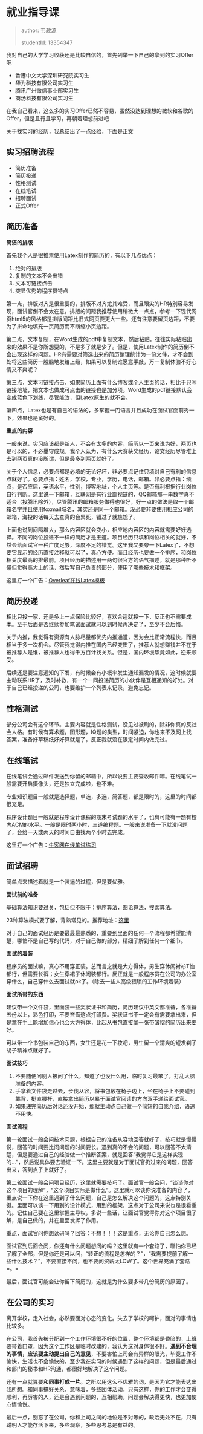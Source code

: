 # 就业指导课

> author: 韦政源
>
> studentId: 13354347

我对自己的大学学习收获还是比较自信的，首先列举一下自己的拿到的实习Offer吧

- 香港中文大学深圳研究院实习生
- 华为科技有限公司实习生
- 腾讯广州微信事业部实习生
- 商汤科技有限公司实习生

在我自己看来，这么多的实习Offer已然不容易，虽然没达到理想的微软和谷歌的Offer，但是且行且学习，再朝着理想前进吧

关于找实习的经历，我总结出了一点经验，下面是正文

## 实习招聘流程

- 简历准备
- 简历投递
- 性格测试
- 在线笔试
- 招聘面试
- 正式Offer

## 简历准备

**简洁的排版**

首先我个人是很推崇使用Latex制作的简历的，有以下几点优点：
1. 绝对的排版
2. 复制的文本不会出错
3. 文本可链接点击
4. 突显优秀的程序员特点

第一点，排版对齐是很重要的，排版不对齐尤其难受，而且眼尖的HR特别容易发现，面试官倒不会太在意。排版的间距我推荐使用稍微大一点点，参考一下现代网页html5的风格都是排版间距比旧式网页要更大一些。还有注意要留页边距，不要为了拼命地填充一页简历而不断缩小页边距。

第二点，文本复制，在Word生成的pdf中复制文本，然后粘贴，往往实际粘贴出来的效果不是你所想要的，不是多了就是少了。但是，使用Latex制作的简历倒不会出现这样的问题。HR有需要对筛选出来的简历整理统计为一份文件，才不会到处将这些简历一股脑地发给上级，如果可以复制谁愿意手敲，万一复制体验不好心情又不爽呢？

第三点，文本可链接点击，如果简历上面有什么博客或个人主页的话，相比于只写链接地址，把文本也做成可点击的链接也是加分项。Word生成的pdf链接默认会变成蓝色下划线，尽管能改，但Latex原生的就不会。

第四点，Latex也是有自己的语法的，多掌握一门语言并且成功在面试官面前秀一下，效果也是蛮好的。

**重点的内容**

一般来说，实习应该都是新人，不会有太多的内容，简历以一页来说为好，两页也是可以的，不必墨守成规。我个人认为，有什么大赛获奖经历，论文经历尽管堆上去到两页真的没所谓，但是最多到两页就好了。

关于个人信息，必要点都是必填的无论好坏，非必要点记住只填对自己有利的信息点就好了。必要点指：姓名，学校，专业，学历，电话，邮箱。非必要点指：绩点，是否应届，英语水平，性别，博客地址，个人主页等。是否有利根据行业岗位自行判断。这里说一下邮箱，互联网是有行业鄙视链的，QQ邮箱那一串数字真不适合（投腾讯除外），尽管腾讯的邮箱服务做得也很好，好一点的做法是取一个邮箱名字并且使用foxmail域名，其实还是同一个邮箱。没必要非要使用相应公司的邮箱，海投的话每天去查真的会累死，错过了就尴尬了。

上面也说到间隔增大，那么内容区就会变小，相应地内容区的内容就需要好好选择。不同的岗位投递不一样的简历才是王道。项目经历只填和岗位相关的就好，不然会给面试官一种广度足够，深度不足的错觉。这里我又要夸一下Latex了，不想要它显示的经历直接注释就可以了，真心方便。而且经历也要做一个排序，和岗位相关度最高的排最前。项目经历的描述用一两句很官方的语气描述，就是那种听不懂但觉得高大上的话，然后写自己负责的部分，使用了哪些技术和框架。

这里打一个广告：[Overleaf在线Latex模板](https://www.overleaf.com/gallery/tagged/cv)

## 简历投递

相比只投一家，还是多上一点保险比较好，喜欢合适就投一下，反正也不需要成本。至于后面是否继续参加笔试面试就可以到时候再决定了，至少不会后悔。

关于内推，我觉得有资源有人脉尽量都优先内推通道，因为会比正常流程快，而且相当于多一次机会。尽管我觉得内推在国内已经变质了，推荐人就想赚钱并不在于被推荐人是谁，被推荐人也得千方百计找关系。但是，国内环境毕竟如此，逆来顺受。

后续还是要注意通知的下发，有时候会有小概率发生通知漏发的情况，这时候就要主动联系HR了，及时补救，有一个一同投递简历的小伙伴是互相通知的好处。对于自己已经投递的公司，也要维护一个列表来记录，避免忘记。

## 性格测试

部分公司会有这个环节。主要内容就是性格测试，没见过被刷的，除非你真的反社会人格。有时候有算术题，图形题，IQ题的类型，时间紧迫，你也来不及网上找答案，准备好草稿纸好好算就是了。反正我就没在限定时间内做完过。

## 在线笔试

在线笔试会通过邮件发送到你留的邮箱中，所以说要主要查收邮件嘛。在线笔试一般需要开启摄像头，还是独立完成啦，也不难。

专业知识题目一般就是选择题，单选，多选，简答题，都是限时的，这里的时间都很充足。

程序设计题目一般就是程序设计课程的期末考试题的水平了，也有可能有一题有校内ACM的水平。一般是限时两小时，三道编程题。一般来说准备一下就没问题了，会给一天或两天的时间自由找两个小时去完成。

这里打一个广告：[牛客网在线笔试练习](http://www.nowcoder.com/)

## 面试招聘

简单点来描述着就是一个装逼的过程，但是要优雅。

**面试前的准备**

基础算法知识要过关，包括但不限于：排序算法，图论算法，搜索算法。

23种算法模式要了解，背熟常见的。推荐地址：[这里](http://www.cnblogs.com/beijiguangyong/archive/2010/11/15/2302807.html)

对于自己的面试经历是要最最最熟悉的，重要到里面的任何一个流程都希望能清楚，哪怕不是自己写的代码，对于自己做的部分，精细了解到任何一个细节。

**面试的着装**

程序员的面试嘛，真心不用穿正装。总而言之就是大方得体，男生穿休闲衬衫T恤都行，但需要长裤；女生穿裙子休闲装都行。反正就是一般程序员在公司的办公室穿什么，自己穿什么去面试就ok了。（除去一些人高级猥琐的工作环境着装）

**面试所带的东西**

建议带一个文件袋，里面装一些奖状证书和简历，简历建议中英文都准备，各准备五份以上，彩色打印，不要吝啬这点打印费。奖状证书不一定会有需要拿出来，但是拿在手上能增加信心也会大方得体，比起从书包直接拿一张带皱褶的简历出来要好。

可以带一个书包装自己的东西，女生还是花一下妆吧，男生留一个清爽的短发剃了胡子精神点就好了。

**面试技巧**

1. 不要随便问别人被问了什么，知道了也没什么用，临时复习最笨了，打乱大脑准备的内容。
2. 手拿着文件袋走过去，步伐从容，将书包放在椅子边上，坐在椅子上不要碰到靠背，挺直腰杆，直接拿出简历以易于面试官阅读的方向双手递给面试官。
3. 如果递完简历后对话还没开始，那就主动点自己做一个简短的自我介绍，语速不用快。

**面试流程**

第一轮面试一般会问技术问题，根据自己的准备从容地回答就好了，技巧就是慢慢说，回答的时间要比问问题的时间要长。遇到真的不会的问题，可以回答不太清楚，但是要通过自己的经验做一个推断答案，就是回答“我觉得它是这样实现的...”，然后说具体要去验证一下。这里主要就是对于面试官扔过来的问题，回答出来，答到点子上就好了。

第二轮面试一般会问项目经历，这里就需要技巧了。面试官一般会问，“谈谈你对这个项目的理解”，“这个项目实际是做什么”。这里就可以谈你说准备的内容了，重点说一下你在这里遇到了什么问题，自己是怎么解决这个问题的，这点特别关键。里面可以谈一下用到的设计模式，用到的框架，这点对于公司来说也是很看重的。记住自己要在这里掌握主导权，多说一些话，让面试官觉得你对这个项目很了解，是自己做的，并在里面发挥了作用。

重点，面试官问你想读研吗？回答：不想！！！这是重点，无论你自己怎么想。

面试官到后面会问，你还有什么问题想问的吗？这里就有一个套路了，哪怕你已经了解了全部，但是你还是可以问，“转正的流程是怎样的？”，“我需要提前了解一些什么技术？”，不要直接不问，也不要问资薪太LOW了。这个世界充满了套路=。=

最后，面试官可能会让你留下简历的，这就是为什么要多带几份简历的原因了。

## 在公司的实习

离开学校，走入社会，必然要面对心态的变化。失去了学校的呵护，面对的事情也比较多。

在公司，我首先被分配到一个工作环境很不好的位置，整个环境都是昏暗的，上班要带着口罩，因为这个工作区是临时改建的，我认为这对身体很不好。**遇到不合理的事情，应该要主动提出自己的意见**，不要害怕上司会有异样的眼光，毕竟工作不愉快，生活也不会愉快的。至少我在实习的时候遇到了这样的问题，但是最后通过和部门的秘书和HR沟通，都很好地解决了这个问题。

还有一点就算要**和同事打成一片**。之所以用这么不优雅的词，是因为它才能表达出我所想。和同事搞好关系，意味着，多些团体活动，只有这样，你的工作才会变得顺利，再厉害的人，还是会遇到问题的，互相帮助，问题会解决得更快，也更加使心情愉悦。

最后一点，别忘了在公司，你和上司之间的地位是不对等的，政治无处不在，只有聪明人才能存活下来，多些观察，多些思考总是有益的。